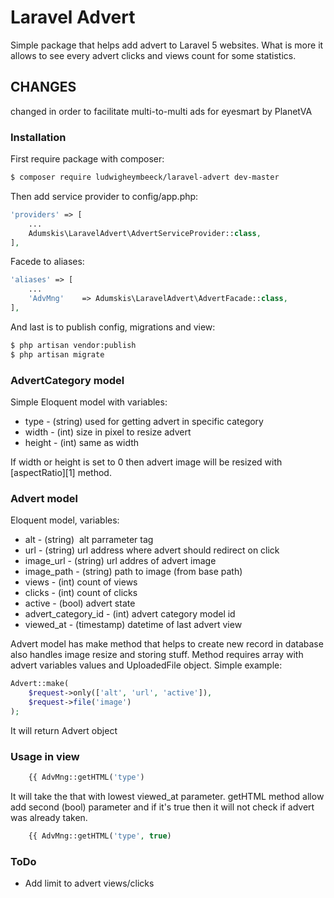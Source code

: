 # Laravel Advert
Simple package that helps add advert to Laravel 5 websites. What is more it allows to see every advert clicks and views count for some statistics.

## CHANGES
changed in order to facilitate multi-to-multi ads for eyesmart by PlanetVA

### Installation
First require package with composer:
```sh
$ composer require ludwigheymbeeck/laravel-advert dev-master
```
Then add service provider to config/app.php:
```php
'providers' => [
    ...
    Adumskis\LaravelAdvert\AdvertServiceProvider::class,
],
```
Facede to aliases:
```php
'aliases' => [
    ...
    'AdvMng'    => Adumskis\LaravelAdvert\AdvertFacade::class,
],
```
And last is to publish config, migrations and view:
```sh
$ php artisan vendor:publish
$ php artisan migrate
```

### AdvertCategory model
Simple Eloquent model with variables:
  - type - (string) used for getting advert in specific category
  - width - (int) size in pixel to resize advert
  - height - (int) same as width

If width or height is set to 0 then advert image will be resized with [aspectRatio][1] method.

### Advert model
Eloquent model, variables:
  - alt - (string) <img /> alt parrameter tag
  - url - (string) url address where advert should redirect on click
  - image_url - (string) url addres of advert image
  - image_path - (string) path to image (from base path)
  - views - (int) count of views
  - clicks - (int) count of clicks
  - active - (bool) advert state
  - advert_category_id - (int) advert category model id
  - viewed_at - (timestamp) datetime of last advert view

Advert model has make method that helps to create new record in database also handles image resize and storing stuff. Method requires array with advert variables values and UploadedFile object. Simple example:
```php
Advert::make(
    $request->only(['alt', 'url', 'active']), 
    $request->file('image')
);
```

It will return Advert object

### Usage in view
```php
    {{ AdvMng::getHTML('type')
```
It will take the that with lowest viewed_at parameter. getHTML method allow add second (bool) parameter and if it's true then it will not check if advert was already taken.
```php
    {{ AdvMng::getHTML('type', true)
```

### ToDo
  - Add limit to advert views/clicks

[aspertRatio]:http://image.intervention.io/api/resize

